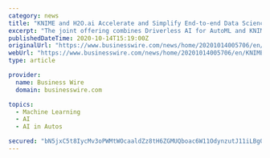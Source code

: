 ```yaml
---
category: news
title: "KNIME and H2O.ai Accelerate and Simplify End-to-end Data Science Automation"
excerpt: "The joint offering combines Driverless AI for AutoML and KNIME Server for workflow management across the entire data science life cycle - from data access to optimization and deployment."
publishedDateTime: 2020-10-14T15:19:00Z
originalUrl: "https://www.businesswire.com/news/home/20201014005706/en/KNIME-and-H2O.ai-Accelerate-and-Simplify-End-to-end-Data-Science-Automation"
webUrl: "https://www.businesswire.com/news/home/20201014005706/en/KNIME-and-H2O.ai-Accelerate-and-Simplify-End-to-end-Data-Science-Automation"
type: article

provider:
  name: Business Wire
  domain: businesswire.com

topics:
  - Machine Learning
  - AI
  - AI in Autos

secured: "bN5jxC5t8IycMv3oPWMtWOcaaldZz8tH6ZGMUQboac6W11OdynzutJ11iLBgObVoVLae89sgudNgBE/LLpzvEsvdr6Lp0MKNMaypZWZQexzepci1AajiSKLfO9S0N6hDUVeLuIs7v50NhIE+6n3vfHnijqYBGzXs+wELhlGqN1XFdS59OJTpQyE0MrGjMZQeaDhrOsAdmrGSUEZg3pDoMzBjSQt3cR39CRiDtaACUKVYtFg+aVDoDpC2G+j0crPWVtyloGAthVPkuZ38EPOzxCE5PON08CkJiLBhzJuQp1swZzgswUGyPkWxhZdCMlFJIO+QbTTG1C19OpuLedxkanOLHI+nqAoSDTUzHlxMMlo=;kOFQUp5MPnNcTjDX7yBH/w=="
---
```


